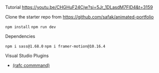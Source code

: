 Tutorial
https://youtu.be/CHGHuF24Cjw?si=5Jr_1DLasdM7FlD4&t=3159

Clone the starter repo from https://github.com/safak/animated-portfolio

```npm install```
```npm run dev```


Dependencies

```npm i sass@1.68.0```
``` npm i framer-motion@10.16.4 ```


Visual Studio Plugins
- [ (rafc commmand)](https://marketplace.visualstudio.com/items?itemName=dsznajder.es7-react-js-snippets)